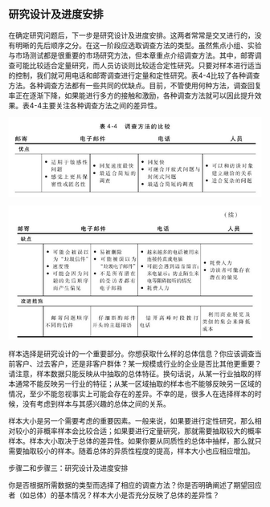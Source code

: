 ## 研究设计及进度安排

在确定研究问题后，下一步是研究设计及进度安排。这两者常常是交叉进行的，没有明晰的先后顺序之分。在这一阶段应选取调查方法的类型。虽然焦点小组、实验与市场测试都是很重要的市场研究方法，但本章重点介绍调查方法。其中，邮寄调查可能比较适合定量研究，而人员访谈则比较适合定性研究。只要对样本进行适当的控制，我们就可用电话和邮寄调查进行定量和定性研究。表4-4比较了各种调查方法。各种调查方法都有一些共同的优缺点。目前，不管使用何种方法，调查回复率正在逐渐下降，如果能进行多方的接触和激励，各种调查方法就可以因此提升效果。表4-4主要关注各种调查方法之间的差异性。

![](images/image01240_jpeg)

![](images/image01241_jpeg)

样本选择是研究设计的一个重要部分。你想获取什么样的总体信息？你应该调查当前客户、过去客户，还是非客户群体？某一规模或行业的企业是否比其他更重要？请注意，样本数据只能反映从中抽取的总体特征。换句话说，从某一行业抽取的样本通常不能反映另一行业的特征；从某一区域抽取的样本也不能够反映另一区域的情况，至少不能忽视事实上可能会存在的差异。不幸的是，很多人在选择样本的时候，没有考虑到样本与其感兴趣的总体之间的关系。

样本大小是另一个需要考虑的重要因素。一般来说，如果要进行定性研究，那么相对较小的非概率样本会比较合适；如果要进行定量研究，那就需要抽取较大的概率样本。样本大小取决于总体的差异性。如果你要从同质性的总体中抽样，那么就只需要抽取较小的样本。随着总体的异质性程度的提高，样本大小也应相应增加。

步骤二和步骤三：研究设计及进度安排

你是否根据所需数据的类型而选择了相应的调查方法？你是否明确阐述了期望回应者（如总体）的基本情况？样本大小是否充分反映了总体的差异性？
